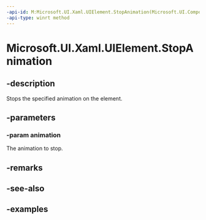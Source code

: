 ```yaml
---
-api-id: M:Microsoft.UI.Xaml.UIElement.StopAnimation(Microsoft.UI.Composition.ICompositionAnimationBase)
-api-type: winrt method
---
```


<!-- Method syntax.
public void UIElement.StopAnimation(ICompositionAnimationBase animation)
-->

# Microsoft.UI.Xaml.UIElement.StopAnimation

## -description
Stops the specified animation on the element.

## -parameters
### -param animation

The animation to stop.

## -remarks

## -see-also

## -examples

